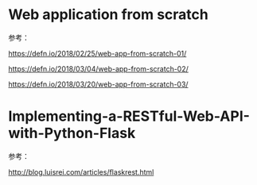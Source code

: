 # Web application from scratch

参考：

https://defn.io/2018/02/25/web-app-from-scratch-01/

https://defn.io/2018/03/04/web-app-from-scratch-02/

https://defn.io/2018/03/20/web-app-from-scratch-03/


# Implementing-a-RESTful-Web-API-with-Python-Flask

参考：

http://blog.luisrei.com/articles/flaskrest.html